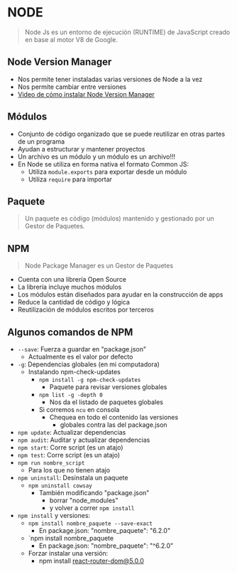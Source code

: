 # NODE

> Node Js es un entorno de ejecución (RUNTIME) de JavaScript creado en base al motor V8 de Google.

## Node Version Manager

- Nos permite tener instaladas varias versiones de Node a la vez
- Nos permite cambiar entre versiones
- [Video de cómo instalar Node Version Manager](https://www.youtube.com/watch?v=Z-Ofqd2yBCc)

## Módulos

- Conjunto de código organizado que se puede reutilizar en otras partes de un programa
- Ayudan a estructurar y mantener proyectos
- Un archivo es un módulo y un módulo es un archivo!!!
- En Node se utiliza en forma nativa el formato Common JS:
  - Utiliza `module.exports` para exportar desde un módulo
  - Utiliza `require` para importar

## Paquete

> Un paquete es código (módulos) mantenido y gestionado por un Gestor de Paquetes.

## NPM

> Node Package Manager es un Gestor de Paquetes

- Cuenta con una librería Open Source
- La librería incluye muchos módulos
- Los módulos están diseñados para ayudar en la construcción de apps
- Reduce la cantidad de código y lógica
- Reutilización de módulos escritos por terceros

## Algunos comandos de NPM

- `--save`: Fuerza a guardar en "package.json"
  - Actualmente es el valor por defecto
- `-g`: Dependencias globales (en mi computadora)
  - Instalando npm-check-updates
    - `npm install -g npm-check-updates`
      - Paquete para revisar versiones globales
    - `npm list -g -depth 0`
      - Nos da el listado de paquetes globales
    - Si corremos `ncu` en consola
      - Chequea en todo el contenido las versiones
        - globales contra las del package.json
- `npm update`: Actualizar dependencias
- `npm audit`: Auditar y actualizar dependencias
- `npm start`: Corre script (es un atajo)
- `npm test`: Corre script (es un atajo)
- `npm run nombre_script`
  - Para los que no tienen atajo
- `npm uninstall`: Desinstala un paquete
  - `npm uninstall cowsay`
    - También modificando "package.json"
      - borrar "node_modules"
      - y volver a correr `npm install`
- `npm install` y versiones:
  - `npm install nombre_paquete --save-exact`
    - En package.json: "nombre_paquete": "6.2.0"
  - `npm install nombre_paquete
    - En package.json: "nombre_paquete": "^6.2.0"
  - Forzar instalar una versión:
    - npm install react-router-dom@5.0.0
